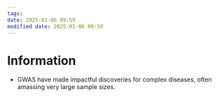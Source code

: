 ```yaml
---
tags: 
date: 2025-01-06 09:59
modified date: 2025-01-06 09:59
---
```


# Information

- GWAS have made impactful discoveries for complex diseases, often amassing very large sample sizes.